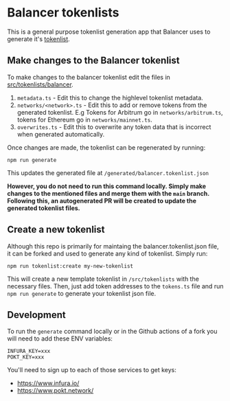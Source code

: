 # Balancer tokenlists

This is a general purpose tokenlist generation app that Balancer uses to
generate it's
[tokenlist](https://github.com/balancer/tokenlists/blob/main/generated/balancer.tokenlist.json).

## Make changes to the Balancer tokenlist

To make changes to the balancer tokenlist edit the files in
[src/tokenlists/balancer](https://github.com/balancer/tokenlists/tree/main/src/tokenlists/balancer).

1. `metadata.ts` - Edit this to change the highlevel tokenlist metadata.
1. `networks/<network>.ts` - Edit this to add or remove tokens from the generated tokenlist. E.g Tokens for Arbitrum go in `networks/arbitrum.ts`, tokens for Ethereum go in `networks/mainnet.ts`. 
1. `overwrites.ts` - Edit this to overwrite any token data that is incorrect
   when generated automatically.

Once changes are made, the tokenlist can be regenerated by running:

```shell
npm run generate
```

This updates the generated file at `/generated/balancer.tokenlist.json`

**However, you do not need to run this command locally. Simply make changes to
the mentioned files and merge them with the `main` branch. Following this, an
autogenerated PR will be created to update the generated tokenlist files.**

## Create a new tokenlist

Although this repo is primarily for maintaing the balancer.tokenlist.json file,
it can be forked and used to generate any kind of tokenlist. Simply run:

```shell
npm run tokenlist:create my-new-tokenlist
```

This will create a new template tokenlist in `/src/tokenlists` with the
necessary files. Then, just add token addresses to the `tokens.ts` file and run
`npm run generate` to generate your tokenlist json file.

## Development

To run the `generate` command locally or in the Github actions of a fork you
will need to add these ENV variables:

```
INFURA_KEY=xxx
POKT_KEY=xxx
```

You'll need to sign up to each of those services to get keys:

- https://www.infura.io/
- https://www.pokt.network/
